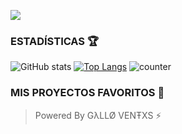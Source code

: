  <a href="https://github.com/karim-off"><img src="https://cardivo.vercel.app/api?name=Mi-perfil&description=Hola+Soy+GλLLØ+VENŦXS.+Creador+de+MinatoBot-Creative.&image=https://i.ibb.co/yyKxrGZ/IMG-20240830-004336.jpg/revision/latest?cb=20200606024545&usqp=CAU&usqp=CAU&backgroundColor=%23ecf0f1&instagram=gallo_ventxs&whatsapp=Matías_Crypto&pattern=leaf&colorPattern=%23eaeaea" /></a>

### ESTADÍSTICAS 🏆

![GitHub stats](https://github-readme-stats.vercel.app/api?username=GALLO-VENTXS&rank_icon=github&theme=algolia&locale=es)
[![Top Langs](https://github-readme-stats.vercel.app/api/top-langs/?username=GALLO-VENTXS&theme=algolia&locale=es)](https://github.com/GALLO-VENTXS)
![counter](https://komarev.com/ghpvc/?username=GALLO-VENTXS&style=flat-square&theme=algolia&locale=es)

### MIS PROYECTOS FAVORITOS 💭



> Powered By GλLLØ VENŦXS ⚡
